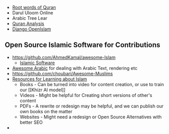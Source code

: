- [Root words of Quran](https://www.rootwordsofquran.com/)
- Darul Uloom Online
- Arabic Tree Lear
- [Quran Analysis](https://www.qurananalysis.com/analysis/word-frequency.php?lang=EN)
- [Django OpenIslam](https://www.openislam.org/)


## Open Source Islamic Software for Contributions
- https://github.com/AhmedKamal/awesome-Islam 
	- [Islamic Software](https://github.com/AhmedKamal/awesome-Islam/blob/master/islamic-software/README.md)
- [Awesome Arabic](https://github.com/01walid/awesome-arabic) for dealing with Arabic Text, rendering etc
- https://github.com/choubari/Awesome-Muslims
- [Resources for Learning about Islam](https://github.com/JobeEnterprise/awesome-islam)
	- Books - Can be turned into video for content creation, or use to train our [[Khizr AI model]]
	- Videos - Might be helpful for Creating short versions of other's content
	- PDFs - A rewrite or redesign may be helpful, and we can publish our own books on the matter
	- Websites - Might need a redesign or Open Source Alternatives with better SEO
- 